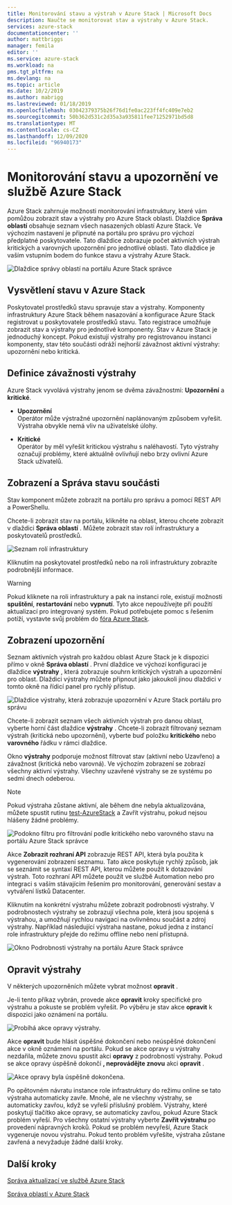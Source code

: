 ```yaml
---
title: Monitorování stavu a výstrah v Azure Stack | Microsoft Docs
description: Naučte se monitorovat stav a výstrahy v Azure Stack.
services: azure-stack
documentationcenter: ''
author: mattbriggs
manager: femila
editor: ''
ms.service: azure-stack
ms.workload: na
pms.tgt_pltfrm: na
ms.devlang: na
ms.topic: article
ms.date: 10/2/2019
ms.author: mabrigg
ms.lastreviewed: 01/18/2019
ms.openlocfilehash: 03042379375b26f76d1fe0ac223ff4fc409e7eb2
ms.sourcegitcommit: 50b362d531c2d35a3a935811fee71252971bd5d8
ms.translationtype: MT
ms.contentlocale: cs-CZ
ms.lasthandoff: 12/09/2020
ms.locfileid: "96940173"
---
```

# <a name="monitor-health-and-alerts-in-azure-stack"></a>Monitorování stavu a upozornění ve službě Azure Stack

Azure Stack zahrnuje možnosti monitorování infrastruktury, které vám pomůžou zobrazit stav a výstrahy pro Azure Stack oblasti. Dlaždice **Správa oblastí** obsahuje seznam všech nasazených oblastí Azure Stack. Ve výchozím nastavení je připnuté na portálu pro správu pro výchozí předplatné poskytovatele. Tato dlaždice zobrazuje počet aktivních výstrah kritických a varovných upozornění pro jednotlivé oblasti. Tato dlaždice je vaším vstupním bodem do funkce stavu a výstrahy Azure Stack.

![Dlaždice správy oblastí na portálu Azure Stack správce](media/azure-stack-monitor-health/image1.png)

## <a name="understand-health-in-azure-stack"></a>Vysvětlení stavu v Azure Stack

Poskytovatel prostředků stavu spravuje stav a výstrahy. Komponenty infrastruktury Azure Stack během nasazování a konfigurace Azure Stack registrovat u poskytovatele prostředků stavu. Tato registrace umožňuje zobrazit stav a výstrahy pro jednotlivé komponenty. Stav v Azure Stack je jednoduchý koncept. Pokud existují výstrahy pro registrovanou instanci komponenty, stav této součásti odráží nejhorší závažnost aktivní výstrahy: upozornění nebo kritická.

## <a name="alert-severity-definition"></a>Definice závažnosti výstrahy

Azure Stack vyvolává výstrahy jenom se dvěma závažnostmi: **Upozornění** a **kritické**.

- **Upozornění**  
  Operátor může výstražné upozornění naplánovaným způsobem vyřešit. Výstraha obvykle nemá vliv na uživatelské úlohy.

- **Kritické**  
  Operátor by měl vyřešit kritickou výstrahu s naléhavostí. Tyto výstrahy označují problémy, které aktuálně ovlivňují nebo brzy ovlivní Azure Stack uživatelů.


## <a name="view-and-manage-component-health-state"></a>Zobrazení a Správa stavu součásti

Stav komponent můžete zobrazit na portálu pro správu a pomocí REST API a PowerShellu.

Chcete-li zobrazit stav na portálu, klikněte na oblast, kterou chcete zobrazit v dlaždici **Správa oblastí** . Můžete zobrazit stav rolí infrastruktury a poskytovatelů prostředků.

![Seznam rolí infrastruktury](media/azure-stack-monitor-health/image2.png)

Kliknutím na poskytovatel prostředků nebo na roli infrastruktury zobrazíte podrobnější informace.

> [!WARNING]  
> Pokud kliknete na roli infrastruktury a pak na instanci role, existují možnosti **spuštění**, **restartování** nebo **vypnutí**. Tyto akce nepoužívejte při použití aktualizací pro integrovaný systém. <!-- TZLASDKFIXAlso, do **not** use these options in an Azure Stack Development Kit (ASDK) environment. These options are only designed for an integrated systems environment, where there's more than one role instance per infrastructure role. Restarting a role instance (especially AzS-Xrp01) in the ASDK causes system instability.--> Pokud potřebujete pomoc s řešením potíží, vystavte svůj problém do [fóra Azure Stack](https://aka.ms/azurestackforum).
>

## <a name="view-alerts"></a>Zobrazení upozornění

Seznam aktivních výstrah pro každou oblast Azure Stack je k dispozici přímo v okně **Správa oblastí** . První dlaždice ve výchozí konfiguraci je dlaždice **výstrahy** , která zobrazuje souhrn kritických výstrah a upozornění pro oblast. Dlaždici výstrahy můžete připnout jako jakoukoli jinou dlaždici v tomto okně na řídicí panel pro rychlý přístup.

![Dlaždice výstrahy, která zobrazuje upozornění v Azure Stack portálu pro správu](media/azure-stack-monitor-health/image3.png)

 Chcete-li zobrazit seznam všech aktivních výstrah pro danou oblast, vyberte horní část dlaždice **výstrahy** . Chcete-li zobrazit filtrovaný seznam výstrah (kritická nebo upozornění), vyberte buď položku **kritického** nebo **varovného** řádku v rámci dlaždice.

Okno **výstrahy** podporuje možnost filtrovat stav (aktivní nebo Uzavřeno) a závažnost (kritická nebo varovná). Ve výchozím zobrazení se zobrazí všechny aktivní výstrahy. Všechny uzavřené výstrahy se ze systému po sedmi dnech odeberou.

>[!Note]
>Pokud výstraha zůstane aktivní, ale během dne nebyla aktualizována, můžete spustit rutinu [test-AzureStack](../../operator/azure-stack-diagnostic-test.md) a Zavřít výstrahu, pokud nejsou hlášeny žádné problémy.

![Podokno filtru pro filtrování podle kritického nebo varovného stavu na portálu Azure Stack správce](media/azure-stack-monitor-health/alert-view.png)

Akce **Zobrazit rozhraní API** zobrazuje REST API, která byla použita k vygenerování zobrazení seznamu. Tato akce poskytuje rychlý způsob, jak se seznámit se syntaxí REST API, kterou můžete použít k dotazování výstrah. Toto rozhraní API můžete použít ve službě Automation nebo pro integraci s vaším stávajícím řešením pro monitorování, generování sestav a vytváření lístků Datacenter.

Kliknutím na konkrétní výstrahu můžete zobrazit podrobnosti výstrahy. V podrobnostech výstrahy se zobrazují všechna pole, která jsou spojená s výstrahou, a umožňují rychlou navigaci na ovlivněnou součást a zdroj výstrahy. Například následující výstraha nastane, pokud jedna z instancí role infrastruktury přejde do režimu offline nebo není přístupná. 

![Okno Podrobnosti výstrahy na portálu Azure Stack správce](media/azure-stack-monitor-health/alert-detail.png)

## <a name="repair-alerts"></a>Opravit výstrahy

V některých upozorněních můžete vybrat možnost **opravit** .

Je-li tento příkaz vybrán, provede akce **opravit** kroky specifické pro výstrahu a pokuste se problém vyřešit. Po výběru je stav akce **opravit** k dispozici jako oznámení na portálu.

![Probíhá akce opravy výstrahy.](media/azure-stack-monitor-health/repair-in-progress.png)

Akce **opravit** bude hlásit úspěšné dokončení nebo neúspěšné dokončení akce v okně oznámení na portálu.  Pokud se akce opravy u výstrahy nezdařila, můžete znovu spustit akci **opravy** z podrobností výstrahy. Pokud se akce opravy úspěšně dokončí **, neprovádějte znovu** akci **opravit** .

![Akce opravy byla úspěšně dokončena.](media/azure-stack-monitor-health/repair-completed.png)

Po opětovném návratu instance role infrastruktury do režimu online se tato výstraha automaticky zavře. Mnohé, ale ne všechny výstrahy, se automaticky zavřou, když se vyřeší příslušný problém. Výstrahy, které poskytují tlačítko akce opravy, se automaticky zavřou, pokud Azure Stack problém vyřeší. Pro všechny ostatní výstrahy vyberte **Zavřít výstrahu** po provedení nápravných kroků. Pokud se problém nevyřeší, Azure Stack vygeneruje novou výstrahu. Pokud tento problém vyřešíte, výstraha zůstane zavřená a nevyžaduje žádné další kroky.

## <a name="next-steps"></a>Další kroky

[Správa aktualizací ve službě Azure Stack](../../operator/azure-stack-updates.md)

[Správa oblastí v Azure Stack](../../operator/azure-stack-region-management.md)
